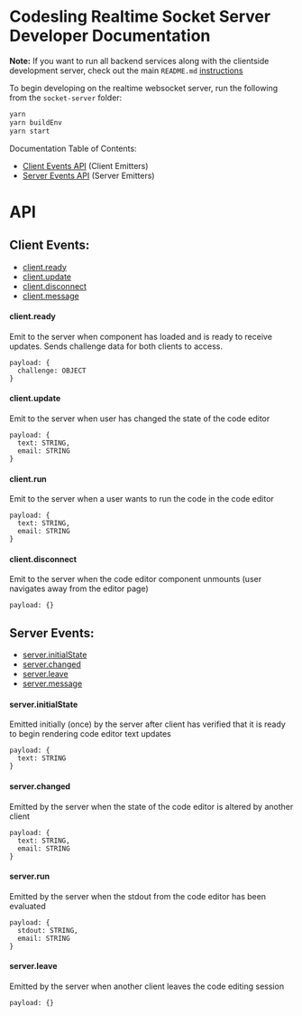 # Codesling Realtime Socket Server Developer Documentation

**Note:** If you want to run all backend services along with the clientside development server, check out the main `README.md` [instructions](README.md#getting-started)

To begin developing on the realtime websocket server, run the following from the `socket-server` folder:

```bash
yarn
yarn buildEnv
yarn start
```

Documentation Table of Contents:

* [Client Events API](#client-events) (Client Emitters)
* [Server Events API](#server-events) (Server Emitters)

# API

## Client Events:

* [client.ready](#clientready)
* [client.update](#clientupdate)
* [client.disconnect](#clientdisconnect)
* [client.message](#clientmessage)

#### client.ready

Emit to the server when component has loaded and is ready to receive updates. 
Sends challenge data for both clients to access.

```plaintext
payload: {
  challenge: OBJECT
}
```

#### client.update

Emit to the server when user has changed the state of the code editor

```plaintext
payload: {
  text: STRING,
  email: STRING
}
```

#### client.run

Emit to the server when a user wants to run the code in the code editor

```plaintext
payload: {
  text: STRING,
  email: STRING
}
```

#### client.disconnect

Emit to the server when the code editor component unmounts (user navigates away from the editor page)

```plaintext
payload: {}
```

## Server Events:

* [server.initialState](#serverinitialstate)
* [server.changed](#serverchanged)
* [server.leave](#serverleave)
* [server.message](#serverMessage)

#### server.initialState

Emitted initially (once) by the server after client has verified that it is ready to begin rendering code editor text updates

```plaintext
payload: {
  text: STRING
}
```

#### server.changed

Emitted by the server when the state of the code editor is altered by another client

```plaintext
payload: {
  text: STRING,
  email: STRING
}
```

#### server.run

Emitted by the server when the stdout from the code editor has been evaluated

```plaintext
payload: {
  stdout: STRING,
  email: STRING
}
```

#### server.leave

Emitted by the server when another client leaves the code editing session

```plaintext
payload: {}
```

